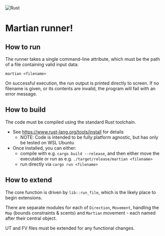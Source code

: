 ![Rust](https://github.com/acemuzzy/martian/actions/workflows/rust.yml/badge.svg)

# Martian runner!

## How to run

The runner takes a single command-line attribute, which must be the path of a file containing valid input data:

`martian <filename>`

On successful execution, the run output is printed directly to screen.  If no filename is given, or its contents are invalid, the program will fail with an error message.

## How to build

The code must be compiled using the standard Rust toolchain.
* See https://www.rust-lang.org/tools/install for details
  * NOTE: Code is intended to be fully platform agnostic, but has only be tested on WSL Ubuntu
* Once installed, you can either:
  * compile with e.g. `cargo build --release`, and then either move the executable or run as e.g. `./target/release/martian <filename>`
  * run directly via `cargo run <filename>`

## How to extend

The core function is driven by `lib::run_file`, which is the likely place to begin extensions.

There are separate modules for each of `Direction`, `Movement`, handling the `Map` (bounds constraints & scents) and `Martian` movement - each named after their central object.

UT and FV files must be extended for any functional changes.
